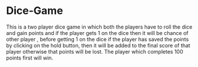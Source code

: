 # Dice-Game
This is a two player dice game in which both the players have to roll the dice and gain points and if the player gets 1 on the dice then it will be chance of other player , before getting 1 on the dice if the player has saved the points by clicking on the hold button, then it will be added to the final score of that player otherwise that points will be lost. The player which completes 100 points first will win.
